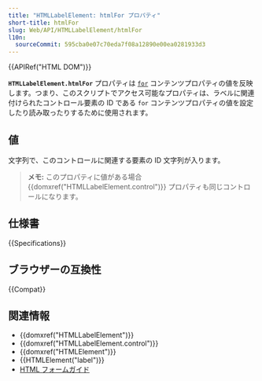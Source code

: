 ```yaml
---
title: "HTMLLabelElement: htmlFor プロパティ"
short-title: htmlFor
slug: Web/API/HTMLLabelElement/htmlFor
l10n:
  sourceCommit: 595cba0e07c70eda7f08a12890e00ea0281933d3
---
```


{{APIRef("HTML DOM")}}

**`HTMLLabelElement.htmlFor`** プロパティは [`for`](/ja/docs/Web/HTML/Element/label#for) コンテンツプロパティの値を反映します。つまり、このスクリプトでアクセス可能なプロパティは、ラベルに関連付けられたコントロール要素の ID である `for` コンテンツプロパティの値を設定したり読み取ったりするために使用されます。

## 値

文字列で、このコントロールに関連する要素の ID 文字列が入ります。

> **メモ:** このプロパティに値がある場合 {{domxref("HTMLLabelElement.control")}} プロパティも同じコントロールになります。

## 仕様書

{{Specifications}}

## ブラウザーの互換性

{{Compat}}

## 関連情報

- {{domxref("HTMLLabelElement")}}
- {{domxref("HTMLLabelElement.control")}}
- {{domxref("HTMLElement")}}
- {{HTMLElement("label")}}
- [HTML フォームガイド](/ja/docs/Learn/Forms)
